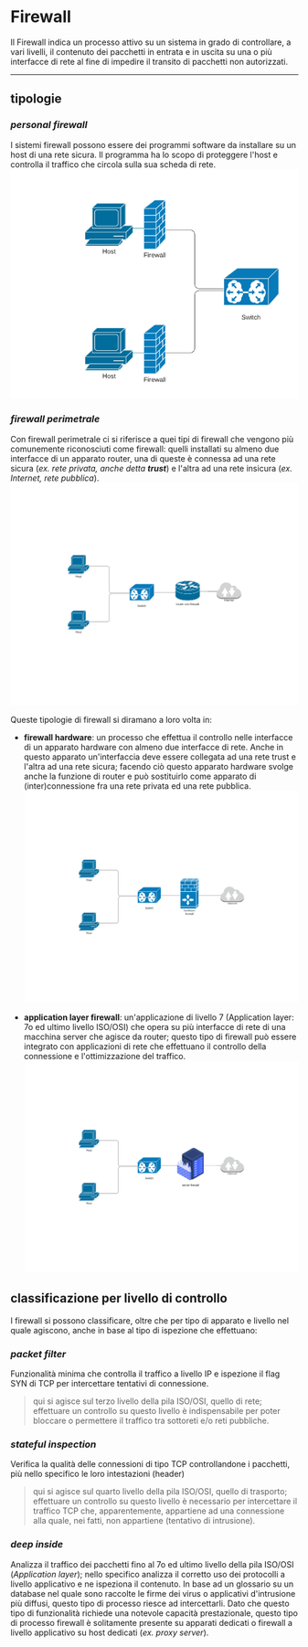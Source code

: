 # Firewall
Il Firewall indica un processo attivo su un sistema in grado di controllare, a vari livelli, il contenuto dei pacchetti in entrata e in uscita su una o più interfacce di rete al fine di impedire il transito di pacchetti non autorizzati.

---

## **tipologie**

### _personal firewall_
I sistemi firewall possono essere dei programmi software da installare su un host di una rete sicura. Il programma ha lo scopo di proteggere l'host e controlla il traffico che circola sulla sua scheda di rete.<br>
![personal firewall](./assets/personal.png "personal firewall") <br>

### _firewall perimetrale_
Con firewall perimetrale ci si riferisce a quei tipi di firewall che vengono più comunemente riconosciuti come firewall: quelli installati su  almeno due interfacce di un apparato router, una di queste è connessa ad una rete sicura (_ex. rete privata, anche detta **trust**_) e l'altra ad una rete insicura (_ex. Internet, rete pubblica_). <br>
![firewall perimetrale](./assets/perimetrale.png "firewall perimetrale") <br>

Queste tipologie di firewall si diramano a loro volta in:

- **firewall hardware**: 
un processo che effettua il controllo nelle interfacce di un apparato hardware con almeno due interfacce di rete.
Anche in questo apparato un'interfaccia deve essere collegata ad una rete trust e l'altra ad una rete sicura; facendo ciò questo apparato hardware svolge anche la funzione di router e può sostituirlo come apparato di (inter)connessione fra una rete privata ed una rete pubblica. <br>
![firewall hardware](./assets/hardware.png "firewall hardware") <br>

- **application layer firewall**: 
un'applicazione di livello 7 (Application layer: 7o ed ultimo livello ISO/OSI) che opera su più interfacce di rete di una macchina server che agisce da router; questo tipo di firewall può essere integrato con applicazioni di rete che effettuano il controllo della connessione e l'ottimizzazione del traffico. <br>
![application layer firewall](./assets/application-layer.png "application layer firewall") <br>

## **classificazione per livello di controllo**
I firewall si possono classificare, oltre che per tipo di apparato e livello nel quale agiscono, anche in base al tipo di ispezione che effettuano:

### _packet filter_
Funzionalità minima che controlla il traffico a livello IP e ispezione il flag SYN di TCP per intercettare tentativi di connessione.
> qui si agisce sul terzo livello della pila ISO/OSI, quello di rete; effettuare un controllo su questo livello è indispensabile per poter bloccare o permettere il traffico tra sottoreti e/o reti pubbliche.

### _stateful inspection_
Verifica la qualità delle connessioni di tipo TCP controllandone i pacchetti, più nello specifico le loro intestazioni (header)

> qui si agisce sul quarto livello della pila ISO/OSI, quello di trasporto; effettuare un controllo su questo livello è necessario per intercettare il traffico TCP che, apparentemente, appartiene ad una connessione alla quale, nei fatti, non appartiene (tentativo di intrusione).

### _deep inside_
Analizza il traffico dei pacchetti fino al 7o ed ultimo livello della pila ISO/OSI (_Application layer_); nello specifico analizza il corretto uso dei protocolli a livello applicativo e ne ispeziona il contenuto.
In base ad un glossario su un database nel quale sono raccolte le firme dei virus o applicativi d'intrusione più diffusi, questo tipo di processo riesce ad intercettarli.
Dato che questo tipo di funzionalità richiede una notevole capacità prestazionale, questo tipo di processo firewall è solitamente presente su apparati dedicati o firewall a livello applicativo su host dedicati (_ex. proxy server_).

